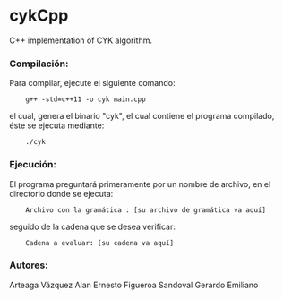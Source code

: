 # cykCpp
C++ implementation of CYK algorithm.

### Compilación:
Para compilar, ejecute el siguiente comando:
```
    g++ -std=c++11 -o cyk main.cpp
```
el cual, genera el binario "cyk", el cual contiene el programa compilado,
éste se ejecuta mediante:
```
    ./cyk
```

### Ejecución:
El programa preguntará primeramente por un nombre de archivo, en el directorio donde se ejecuta:
```
    Archivo con la gramática : [su archivo de gramática va aquí]
```
seguido de la cadena que se desea verificar:
```
    Cadena a evaluar: [su cadena va aquí]
```

### Autores:
Arteaga Vázquez Alan Ernesto
Figueroa Sandoval Gerardo Emiliano
